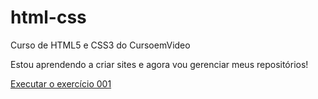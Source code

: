 # html-css
Curso de HTML5 e CSS3 do CursoemVideo

Estou aprendendo a criar sites e agora vou gerenciar meus repositórios!

<a href="https://vitoriamignon.github.io/html-css/exercicios/ex001/index.html">Executar o exercício 001</a>